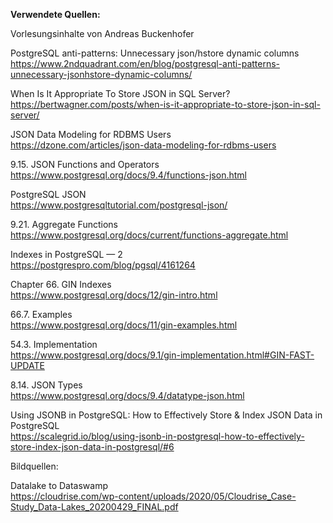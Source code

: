 **Verwendete Quellen:**

Vorlesungsinhalte von Andreas Buckenhofer

PostgreSQL anti-patterns: Unnecessary json/hstore dynamic columns  
https://www.2ndquadrant.com/en/blog/postgresql-anti-patterns-unnecessary-jsonhstore-dynamic-columns/

When Is It Appropriate To Store JSON in SQL Server?  
https://bertwagner.com/posts/when-is-it-appropriate-to-store-json-in-sql-server/

JSON Data Modeling for RDBMS Users  
https://dzone.com/articles/json-data-modeling-for-rdbms-users

9.15. JSON Functions and Operators  
https://www.postgresql.org/docs/9.4/functions-json.html

PostgreSQL JSON  
https://www.postgresqltutorial.com/postgresql-json/

9.21. Aggregate Functions  
https://www.postgresql.org/docs/current/functions-aggregate.html

Indexes in PostgreSQL — 2  
https://postgrespro.com/blog/pgsql/4161264

Chapter 66. GIN Indexes  
https://www.postgresql.org/docs/12/gin-intro.html

66.7. Examples  
https://www.postgresql.org/docs/11/gin-examples.html

54.3. Implementation  
https://www.postgresql.org/docs/9.1/gin-implementation.html#GIN-FAST-UPDATE

8.14. JSON Types  
https://www.postgresql.org/docs/9.4/datatype-json.html

Using JSONB in PostgreSQL: How to Effectively Store & Index JSON Data in PostgreSQL  
https://scalegrid.io/blog/using-jsonb-in-postgresql-how-to-effectively-store-index-json-data-in-postgresql/#6


Bildquellen:

Datalake to Dataswamp  
https://cloudrise.com/wp-content/uploads/2020/05/Cloudrise_Case-Study_Data-Lakes_20200429_FINAL.pdf

